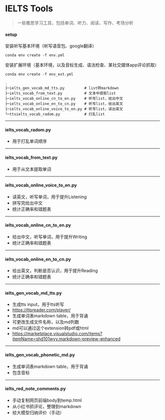 # IELTS Tools

> 一些雅思学习工具，包括单词、听力、阅读、写作、考场分析

#### setup
安装听写基本环境（听写语音包、google翻译）
```shell
conda env create -f env.yml
```
安装扩展环境（基本环境，以及音标生成、语法检查、某社交媒体app评论抓取）
```shell
conda env create -f env_ext.yml
```


``` text
.
├─ielts_gen_vocab_md_tts.py         # list转markdown
├─ielts_vocab_from_text.py          # 文本中提取list
├─ielts_vocab_online_cn_to_en.py    # 听写list，给出中文
├─ielts_vocab_online_en_to_cn.py    # 听写list，给出英文
├─ielts_vocab_online_voice_to_en.py # 听写list，读出英文
└─ttsielts_vocab_radom.py           # 打乱list
```
---

#### ielts_vocab_radom.py
- 用于打乱单词顺序

---

#### ielts_vocab_from_text.py
- 用于从文本提取单词

---

#### ielts_vocab_online_voice_to_en.py
- 读英文，听写单词，用于提升Listening
- 拼写完给出中文
- 统计正确率和错题表

---

#### ielts_vocab_online_cn_to_en.py
- 给出中文，听写单词，用于提升Writing
- 统计正确率和错题表

---

#### ielts_vocab_online_en_to_cn.py
- 给出英文，判断是否认识，用于提升Reading
- 统计正确率和错题表

---

#### ielts_gen_vocab_md_tts.py
- 生成tts input，用于tts听写
- https://ttsreader.com/player/
- 生成单词表markdown table，用于背诵
- 可更改生成文件名称，以及md列数
- md可以通过这个extension转pdf或html
- https://marketplace.visualstudio.com/items?itemName=shd101wyy.markdown-preview-enhanced

---

#### ielts_gen_vocab_phonetic_md.py
- 生成单词表markdown table，用于背诵
- 包含音标


---

#### ielts_red_note_comments.py
- 手动复制网页前端body到temp.html
- 从小红书抓评论，整理到markdown
- 给大模型归纳评价（手动）

<!-- conda env export > environment.yml -->